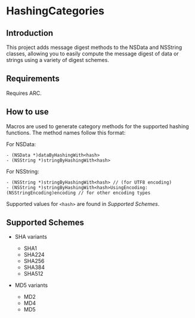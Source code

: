 # HashingCategories #

## Introduction ##
This project adds message digest methods to the NSData and NSString classes, allowing you to easily compute the message digest of data or strings using a variety of digest schemes.

## Requirements ##

Requires ARC.

## How to use
Macros are used to generate category methods for the supported hashing functions. The method names follow this format:

For NSData:

	- (NSData *)dataByHashingWith<hash>
	- (NSString *)stringByHashingWith<hash>

For NSString:

	- (NSString *)stringByHashingWith<hash> // (for UTF8 encoding)
	- (NSString *)stringByHashingWith<hash>UsingEncoding:(NSStringEncoding)encoding // for other encoding types

Supported values for `<hash>` are found in *Supported Schemes*.

## Supported Schemes ##

- SHA variants
	- SHA1
	- SHA224
	- SHA256
	- SHA384
	- SHA512

- MD5 variants
	- MD2
	- MD4
	- MD5
